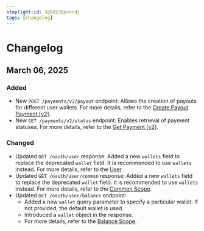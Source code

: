 ```yaml
---
stoplight-id: 3g98z3bpvvrdj
tags: [changelog]
---
```


# Changelog

## March 06, 2025

### Added
- New `POST /payments/v2/payout` endpoint: Allows the creation of payouts for different user wallets. For more details, refer to the [Create Payout Payment [v2]](reference/api.yaml/paths/~1payments~1v2~1payout/post).
- New `GET /payments/v2/status` endpoint: Enables retrieval of payment statuses. For more details, refer to the [Get Payment [v2]](reference/api.yaml/paths/~1payments~1v2~1status/get).

### Changed
- Updated `GET /oauth/user` response: Added a new `wallets` field to replace the deprecated `wallet` field. It is recommended to use `wallets` instead. For more details, refer to the [User](reference/api.yaml/paths/~1oauth~1user/get).
- Updated `GET /oauth/user/common` response: Added a new `wallets` field to replace the deprecated `wallet` field. It is recommended to use `wallets` instead. For more details, refer to the [Common Scope](reference/api.yaml/paths/~1oauth~1user~1common/get).
- Updated `GET /oauth/user/balance` endpoint:  
  - Added a new `wallet` query parameter to specify a particular wallet. If not provided, the default wallet is used.  
  - Introduced a `wallet` object in the response.  
  - For more details, refer to the [Balance Scope](reference/api.yaml/paths/~1oauth~1user~1balance/get).